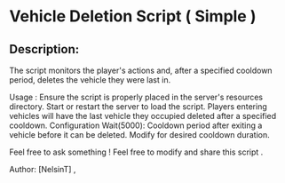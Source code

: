 # Vehicle Deletion Script ( Simple )


## Description:

The script monitors the player's actions and, after a specified cooldown period, deletes the vehicle they were last in.

Usage :
Ensure the script is properly placed in the server's resources directory. Start or restart the server to load the script. Players entering vehicles will have the last vehicle they occupied deleted after a specified cooldown. Configuration Wait(5000): Cooldown period after exiting a vehicle before it can be deleted. Modify for desired cooldown duration.



Feel free to ask something ! 
Feel free to modify and share this script .

Author: [NelsinT] , 
